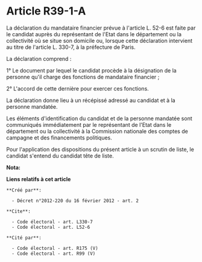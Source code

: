 # Article R39-1-A

La déclaration du mandataire financier prévue à l'article L. 52-6 est faite par le candidat auprès du représentant de l'Etat
dans le département ou la collectivité où se situe son domicile ou, lorsque cette déclaration intervient au titre de
l'article L. 330-7, à la préfecture de Paris. 

La déclaration comprend : 

1° Le document par lequel le candidat procède à la désignation de la personne qu'il charge des fonctions de mandataire
financier ; 

2° L'accord de cette dernière pour exercer ces fonctions. 

La déclaration donne lieu à un récépissé adressé au candidat et à la personne mandatée. 

Les éléments d'identification du candidat et de la personne mandatée sont communiqués immédiatement par le représentant de
l'Etat dans le département ou la collectivité à la Commission nationale des comptes de campagne et des financements
politiques. 

Pour l'application des dispositions du présent article à un scrutin de liste, le candidat s'entend du candidat tête de liste.

**Nota:**



**Liens relatifs à cet article**

	**Créé par**:

	  - Décret n°2012-220 du 16 février 2012 - art. 2

	**Cite**:

	  - Code électoral - art. L330-7
	  - Code électoral - art. L52-6

	**Cité par**:

	  - Code électoral - art. R175 (V)
	  - Code électoral - art. R99 (V)
